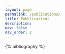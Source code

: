 ```yaml
---
layout: page
permalink: /publications/
title: Pubblicazioni
description:
nav: false
nav_order: 2
---
```


<!-- _pages/publications.md -->
<div class="publications">

{% bibliography %}

</div>
